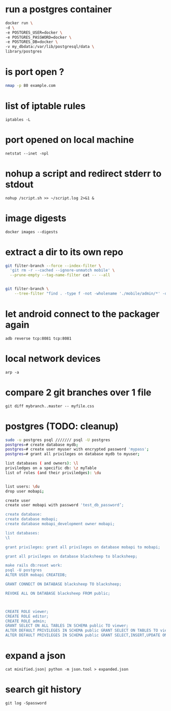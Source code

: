 
# run a postgres container
```sh
docker run \
-d \
-e POSTGRES_USER=docker \
-e POSTGRES_PASSWORD=docker \
-e POSTGRES_DB=docker \
-v my_dbdata:/var/lib/postgresql/data \
library/postgres
```

# is port open ?
```sh
nmap -p 80 example.com
```

# list of iptable rules
`iptables -L`

# port opened on local machine
`netstat --inet -npl`

# nohup a script and redirect stderr to stdout
`nohup /script.sh >> ~/script.log 2>&1 &`


# image digests
`docker images --digests`

# extract a dir to its own repo
```sh
git filter-branch --force --index-filter \
  'git rm -r --cached --ignore-unmatch mobile' \
  --prune-empty --tag-name-filter cat -- --all


git filter-branch \
    --tree-filter "find . -type f -not -wholename './mobile/admin/*' -delete" --prune-empty --tag-name-filter HEAD

```

# let android connect to the packager again
`adb reverse tcp:8081 tcp:8081`

# local network devices
`arp -a`

# compare 2 git branches over 1 file
`git diff mybranch..master -- myfile.css`


# postgres (TODO: cleanup)
```sh
sudo -u postgres psql /////// psql -U postgres
postgres=# create database mydb;
postgres=# create user myuser with encrypted password 'mypass';
postgres=# grant all privileges on database mydb to myuser;

list databases ( and owners): \l
priviledges on a specific db: \z myTable
list of roles (and their priviledges): \du


list users: \du
drop user mobapi;

create user
create user mobapi with password 'test_db_password’;

create database:
create database mobapi;
create database mobapi_development owner mobapi;

list databases:
\l

grant privileges: grant all privileges on database mobapi to mobapi;

grant all privileges on database blacksheep to blacksheep;

make rails db:reset work:
psql -U postgres
ALTER USER mobapi CREATEDB;

GRANT CONNECT ON DATABASE blacksheep TO blacksheep;

REVOKE ALL ON DATABASE blacksheep FROM public;



CREATE ROLE viewer;
CREATE ROLE editor;
CREATE ROLE admin;
GRANT SELECT ON ALL TABLES IN SCHEMA public TO viewer;
ALTER DEFAULT PRIVILEGES IN SCHEMA public GRANT SELECT ON TABLES TO viewer;
ALTER DEFAULT PRIVILEGES IN SCHEMA public GRANT SELECT,INSERT,UPDATE ON TABLES TO editor;
```

# expand a json
`cat minified.json| python -m json.tool > expanded.json`

# search git history
`git log -Spassword`
